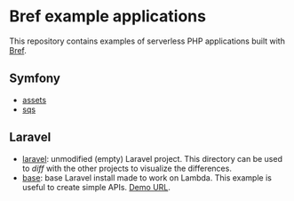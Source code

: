 # Bref example applications

This repository contains examples of serverless PHP applications built with [Bref](https://bref.sh).

## Symfony

- [assets](Symfony/assets)
- [sqs](Symfony/sqs)

## Laravel

- [laravel](Laravel/laravel): unmodified (empty) Laravel project.
  This directory can be used to _diff_ with the other projects to visualize the differences.
- [base](Laravel/base): base Laravel install made to work on Lambda.
  This example is useful to create simple APIs.
  [Demo URL](https://rzjvk1cad3.execute-api.us-east-1.amazonaws.com/dev).
